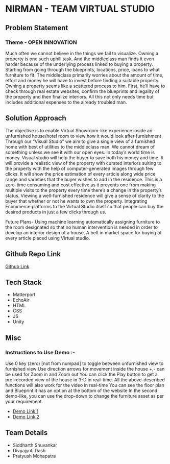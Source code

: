 # NIRMAN - TEAM VIRTUAL STUDIO 

## Problem Statement
### Theme - OPEN INNOVATION
  Much often we cannot believe in the things we fail to visualize. Owning a property is one such uphill task. And the middleclass man finds it even harder because of the   underlying process linked to buying a property. Starting from going through the blueprints, locations, price, loans to what furniture to fit. The middleclass primarily   worries about the amount of time, effort and money he will have to invest before finding a suitable property. Owning a property seems like a scattered process to him.    First, he’ll have to check through real estate websites, confirm the blueprints and legality of the property and then finalize interiors. All this not only needs time    but includes additional expenses to the already troubled man.

## Solution Approach

  The objective is to enable Virtual Showroom-like experience inside an unfurnished house/hotel room to view how it would look after furnishment Through our “Visual Studio” we aim to give a single view of a furnished home with best of utilities to the middleclass man. We cannot dream of something unless we see it with our open eyes. In today’s world time is money. Visual studio will help the buyer to save both his money and time. It will provide a realistic view of the property with curated interiors suiting to the property with the help of computer-generated images through few clicks. It will show the price estimation of every article along wide price range and varieties that the buyer wishes to add in the residence. This is a zero-time consuming and cost effective as it prevents one from making multiple visits to the property every time there’s a change in the property’s status. Viewing a well-furnished residence will give a sense of clarity to the buyer that whether or not he wants to own the property. Integrating Ecommerce platforms to the Virtual Studio itself so that people can buy the desired products in just a few clicks through us.

Future Plans- Using machine learning automatically assigning furniture to the room designated so that no human intervention is needed in order to develop an interior design of a house. A belt in market space for buying of every article placed using Virtual studio.

## Github Repo Link 
[Github Link](https://github.com/dj999dash/Visual-Studio)

## Tech Stack 
- Matterport
- EchoAir
- HTML
- CSS
- JS
- Unity

## Misc
### Instructions to Use Demo :- 
 Use 0 key (zero) [not from numpad] to toggle between unfurnished view to furnished view
Use direction arrows for movement inside the house
+,- can be used for Zoom in and Zoom out
You can click the Play button to get a pre-recorded view of the house in 3-D in real-time. All the above-described functions will also work for the video in real-time
You can see the floor plan and Blueprint it has an option at the bottom of the website
In the second demo-like, you can use the drop-down to change the furniture asset as per your requirement.

- [Demo Link 1](https://static.matterport.com/showcase-sdk/examples/current/vs-app/index.html)
- [Demo Link 2](https://my.matterport.com/show/?m=kSKFWbQS1Ek)

## Team Details
- Siddharth Shuvankar
- Divyajyoti Dash
- Pratyush Mohapatra
